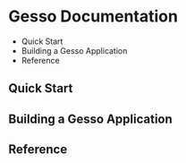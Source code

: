 # Gesso Documentation

- Quick Start
- Building a Gesso Application
- Reference

## Quick Start

## Building a Gesso Application

## Reference

